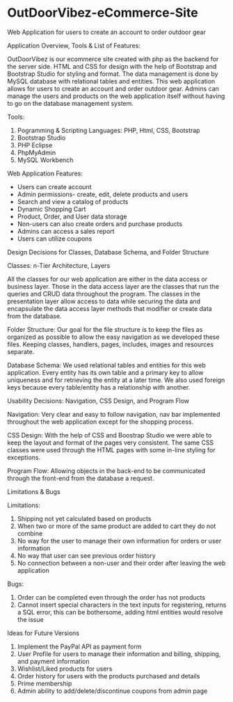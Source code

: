 # OutDoorVibez-eCommerce-Site
Web Application for users to create an account to order outdoor gear

Application Overview, Tools & List of Features:

OutDoorVibez is our ecommerce site created with php as the backend for the server side. HTML and CSS for design with the help of Bootstrap and Bootstrap Studio for styling and format. The data management is done by MySQL database with relational tables and entities. This web application allows for users to create an account and order outdoor gear. Admins can manage the users and products on the web application itself without having to go on the database management system. 

Tools: 
  1. Pogramming & Scripting Languages: PHP, Html, CSS, Bootstrap
  2. Bootstrap Studio 
  3. PHP Eclipse 
  4. PhpMyAdmin
  5. MySQL Workbench

Web Application Features: 
- Users can create account
- Admin permissions- create, edit, delete products and users 
- Search and view a catalog of products 
- Dynamic Shopping Cart 
- Product, Order, and User data storage 
- Non-users can also create orders and purchase products
- Admins can access a sales report 
- Users can utilize coupons 


Design Decisions for Classes, Database Schema, and Folder Structure

Classes: n-Tier Architecture, Layers

All the classes for our web application are either in the data access or business layer. Those in the data access layer are the classes that run the queries and CRUD data throughout the program. The classes in the presentation layer allow access to data while securing the data and encapsulate the data access layer methods that modifier or create data from the database. 

Folder Structure:
Our goal for the file structure is to keep the files as organized as possible to allow the easy navigation as we developed these files. Keeping classes, handlers, pages, includes, images and resources separate. 
 
Database Schema:
We used relational tables and entities for this web application. Every entity has its own table and a primary key to allow uniqueness and for retrieving the entity at a later time. We also used foreign keys because every table/entity has a relationship with another. 


Usability Decisions: Navigation, CSS Design, and Program Flow 

Navigation:
Very clear and easy to follow navigation, nav bar implemented throughout the web application except for the shopping process. 
 
CSS Design: 
With the help of CSS and Boostrap Studio we were able to keep the layout and format of the pages very consistent. The same CSS classes were used through the HTML pages with some in-line styling for exceptions. 

Program Flow: 
Allowing objects in the back-end to be communicated through the front-end from the database a request. 


Limitations & Bugs 

Limitations:
1.	Shipping not yet calculated based on products 
2.	When two or more of the same product are added to cart they do not combine 
3.	No way for the user to manage their own information for orders or user information 
4.	No way that user can see previous order history 
5.	No connection between a non-user and their order after leaving the web application 

Bugs: 
1.	Order can be completed even through the order has not products 
2.	Cannot insert special characters in the text inputs for registering, returns a SQL error, this can be bothersome, adding html entities would resolve the issue 


Ideas for Future Versions 
1.	Implement the PayPal API as payment form 
2.	User Profile for users to manage their information and billing, shipping, and payment information 
3.	Wishlist/Liked products for users 
4.	Order history for users with the products purchased and details
5.	Prime membership
6.	Admin ability to add/delete/discontinue coupons from admin page


